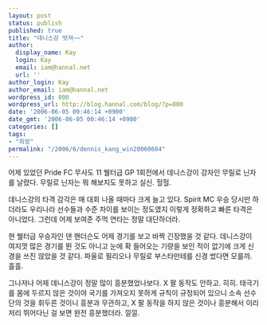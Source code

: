 ```yaml
---
layout: post
status: publish
published: true
title: "데니스강 멋져~~"
author:
  display_name: Kay
  login: Kay
  email: iam@hannal.net
  url: ''
author_login: Kay
author_email: iam@hannal.net
wordpress_id: 800
wordpress_url: http://blog.hannal.com/blog/?p=800
date: '2006-06-05 09:46:14 +0900'
date_gmt: '2006-06-05 00:46:14 +0900'
categories: []
tags:
- "희망"
permalink: "/2006/6/dennis_kang_win20060604"
---
```

<p>어제 있었던 Pride FC 무사도 11 웰터급 GP 1회전에서 데니스강이 강자인 무릴로 닌자를 날렸다. 무릴로 닌자는 뭐 해보지도 못하고 실신. 헐헐.</p>
<p>데니스강의 타격 감각은 매 대회 나올 때마다 크게 늘고 있다. Spirit MC 우승 당시만 하더라도 우리나라 선수들과 수준 차이를 보이는 정도였지 이렇게 정확하고 빠른 타격은 아니었다. 그런데 어제 보여준 주먹 연타는 정말 대단하더라.</p>
<p>현 웰터급 우승자인 댄 핸더슨도 어제 경기를 보고 바짝 긴장했을 것 같다. 데니스강이 여지껏 많은 경기를 뛴 것도 아니고 눈에 확 들어오는 기량을 보인 적이 없기에 크게 신경을 쓰진 않았을 것 같다. 파울로 필리오나 무릴로 부스타만테를 신경 썼다면 모를까. 흘흘.</p>
<p>그나저나 어제 데니스강이 정말 많이 흥분했었나보다. X 팔 동작도 안하고. 히히. 태극기를 몸에 두르지 않은 것이야 국기를 가져오지 못하게 규칙이 규정되어 있으니 소속 선수단의 것을 휘두른 것이니 흥분과 무관하고, X 팔 동작을 하지 않은 것이나 흥분해서 이리 저리 뛰어다닌 걸 보면 완전 흥분했더라. 낄낄.</p>

